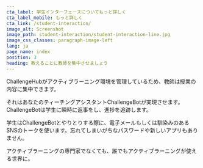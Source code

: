 ```yaml
---
cta_label: 学生インターフェースについてもっと詳しく
cta_label_mobile: もっと詳しく
cta_link: /student-interaction/
image_alt: Screenshot
image_path: student-interaction/student-interaction-line.jpg
image_css_classes: paragraph-image-left
lang: ja
page_name: index
position: 3
heading: 教えることに教師を集中させましょう
---
```


ChallengeHubがアクティブラーニング環境を管理しているため、教師は授業の内容に集中できます。

それはあなたのティーチングアシスタントChallengeBotが実現させます。ChallengeBotは学生に瞬時に返事をし、進捗を追跡します。

学生はChallengeBotとやりとりする際に、電子メールもしくは馴染みのあるSNSのトークを使います。忘れてしまいがちなパスワードや新しいアプリもありません。

アクティブラーニングの専門家でなくても、誰でもアクティブラーニングが使える世界に。
